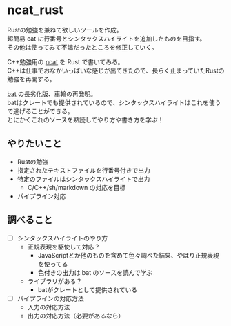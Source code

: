 # ncat_rust
Rustの勉強を兼ねて欲しいツールを作成。\
超簡易 cat に行番号とシンタックスハイライトを追加したものを目指す。\
その他は使ってみて不満だったところを修正していく。

C++勉強用の [ncat](https://github.com/tsu-kunn/ncat) を Rust で書いてみる。\
C++は仕事でおなかいっぱいな感じが出てきたので、長らく止まっていたRustの勉強を再開する。

[bat](https://github.com/sharkdp/bat) の長劣化版、車輪の再発明。\
batはクレートでも提供されているので、シンタックスハイライトはこれを使うで逃げることができる。\
とにかくこれのソースを熟読してやり方や書き方を学ぶ！

## やりたいこと
- Rustの勉強
- 指定されたテキストファイルを行番号付きで出力
- 特定のファイルはシンタックスハイライトで出力
  - C/C++/sh/markdown の対応を目標
- パイプライン対応

## 調べること
- [ ] シンタックスハイライトのやり方
  - 正規表現を駆使して対応？
    - JavaScriptとか他のものを含めて色々調べた結果、やはり正規表現を使ってる
    - 色付きの出力は bat のソースを読んで学ぶ
  - ライブラリがある？
    - batがクレートとして提供されている
- [ ] パイプラインの対応方法
  - 入力の対応方法
  - 出力の対応方法（必要があるなら）
